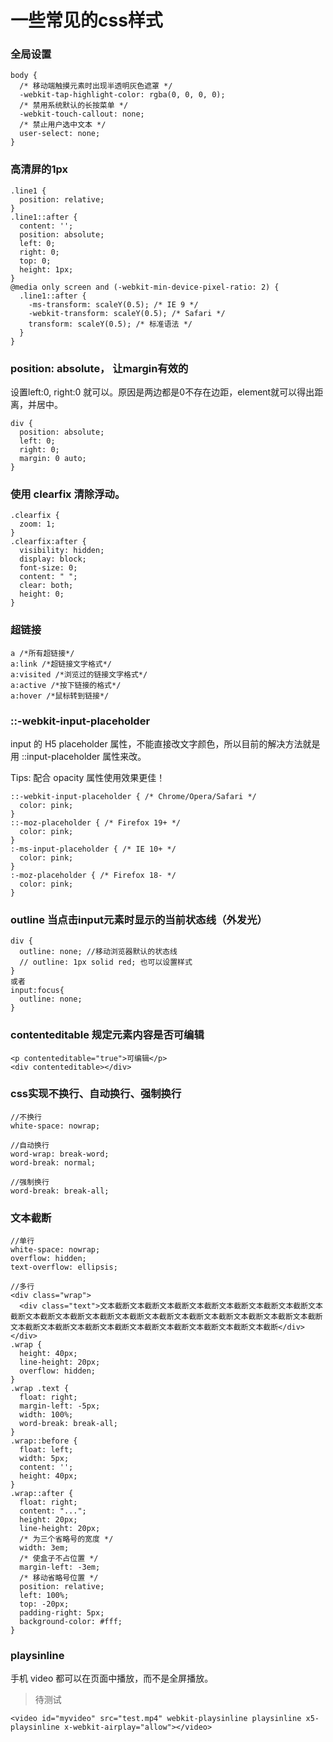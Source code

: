 # 一些常见的css样式

### 全局设置

```
body {
  /* 移动端触摸元素时出现半透明灰色遮罩 */
  -webkit-tap-highlight-color: rgba(0, 0, 0, 0);
  /* 禁用系统默认的长按菜单 */
  -webkit-touch-callout: none;
  /* 禁止用户选中文本 */
  user-select: none;
}
```

### 高清屏的1px

```
.line1 {
  position: relative;
}
.line1::after {
  content: '';
  position: absolute;
  left: 0;
  right: 0;
  top: 0;
  height: 1px;
}
@media only screen and (-webkit-min-device-pixel-ratio: 2) {
  .line1::after {
    -ms-transform: scaleY(0.5); /* IE 9 */
    -webkit-transform: scaleY(0.5); /* Safari */
    transform: scaleY(0.5); /* 标准语法 */
  }
}
```

### position: absolute， 让margin有效的

设置left:0, right:0 就可以。原因是两边都是0不存在边距，element就可以得出距离，并居中。

```
div {
  position: absolute;
  left: 0;
  right: 0;
  margin: 0 auto;
}
```

### 使用 clearfix 清除浮动。

```
.clearfix {
  zoom: 1;
}
.clearfix:after {
  visibility: hidden;
  display: block;
  font-size: 0;
  content: " ";
  clear: both;
  height: 0;
}
 ```

### 超链接

```
a /*所有超链接*/
a:link /*超链接文字格式*/
a:visited /*浏览过的链接文字格式*/
a:active /*按下链接的格式*/
a:hover /*鼠标转到链接*/
```

### ::-webkit-input-placeholder

input 的 H5 placeholder 属性，不能直接改文字颜色，所以目前的解决方法就是用 ::input-placeholder 属性来改。

Tips: 配合 opacity 属性使用效果更佳！

```
::-webkit-input-placeholder { /* Chrome/Opera/Safari */
  color: pink;
}
::-moz-placeholder { /* Firefox 19+ */
  color: pink;
}
:-ms-input-placeholder { /* IE 10+ */
  color: pink;
}
:-moz-placeholder { /* Firefox 18- */
  color: pink;
}
```

### outline 当点击input元素时显示的当前状态线（外发光）

```
div {
  outline: none; //移动浏览器默认的状态线
  // outline: 1px solid red; 也可以设置样式
}
或者
input:focus{
  outline: none;
}
```

### contenteditable 规定元素内容是否可编辑

```
<p contenteditable="true">可编辑</p>
<div contenteditable></div>
```

### css实现不换行、自动换行、强制换行

```
//不换行
white-space: nowrap;

//自动换行
word-wrap: break-word;
word-break: normal;

//强制换行
word-break: break-all;
```

### 文本截断

```
//单行
white-space: nowrap;
overflow: hidden;
text-overflow: ellipsis;

//多行
<div class="wrap">
  <div class="text">文本截断文本截断文本截断文本截断文本截断文本截断文本截断文本截断文本截断文本截断文本截断文本截断文本截断文本截断文本截断文本截断文本截断文本截断文本截断文本截断文本截断文本截断文本截断文本截断文本截断文本截断文本截断</div>
</div>
.wrap {
  height: 40px;
  line-height: 20px;
  overflow: hidden;
}
.wrap .text {
  float: right;
  margin-left: -5px;
  width: 100%;
  word-break: break-all;
}
.wrap::before {
  float: left;
  width: 5px;
  content: '';
  height: 40px;
}
.wrap::after {
  float: right;
  content: "...";
  height: 20px;
  line-height: 20px;
  /* 为三个省略号的宽度 */
  width: 3em;
  /* 使盒子不占位置 */
  margin-left: -3em;
  /* 移动省略号位置 */
  position: relative;
  left: 100%;
  top: -20px;
  padding-right: 5px;
  background-color: #fff;
}
```

### playsinline

手机 video 都可以在页面中播放，而不是全屏播放。

> 待测试

```
<video id="myvideo" src="test.mp4" webkit-playsinline playsinline x5-playsinline x-webkit-airplay="allow"></video>
```

